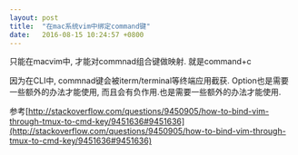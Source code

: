 ```yaml
---
layout: post
title:  "在mac系统vim中绑定command键"
date:   2016-08-15 10:24:57 +0800
---
```


只能在macvim中, 才能对commnad组合键做映射. <D-c>就是command+c

因为在CLI中, commnad键会被iterm/terminal等终端应用截获. Option也是需要一些额外的办法才能使用, 而且会有负作用.也是需要一些额外的办法才能使用.

参考[http://stackoverflow.com/questions/9450905/how-to-bind-vim-through-tmux-to-cmd-key/9451636#9451636](http://stackoverflow.com/questions/9450905/how-to-bind-vim-through-tmux-to-cmd-key/9451636#9451636)
